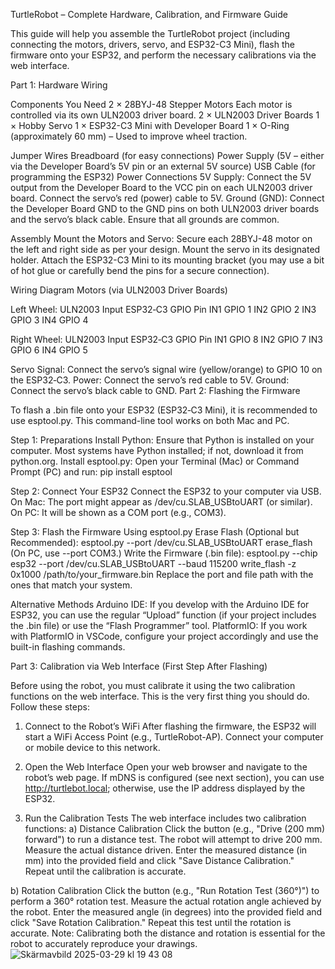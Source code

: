 TurtleRobot – Complete Hardware, Calibration, and Firmware Guide

This guide will help you assemble the TurtleRobot project (including connecting the motors, drivers, servo, and ESP32-C3 Mini), flash the firmware onto your ESP32, and perform the necessary calibrations via the web interface.


Part 1: Hardware Wiring

Components You Need
2 × 28BYJ-48 Stepper Motors
Each motor is controlled via its own ULN2003 driver board.
2 × ULN2003 Driver Boards
1 × Hobby Servo
1 × ESP32-C3 Mini with Developer Board
1 × O-Ring (approximately 60 mm) – Used to improve wheel traction.

Jumper Wires
Breadboard (for easy connections)
Power Supply (5V – either via the Developer Board’s 5V pin or an external 5V source)
USB Cable (for programming the ESP32)
Power Connections
5V Supply:
Connect the 5V output from the Developer Board to the VCC pin on each ULN2003 driver board.
Connect the servo’s red (power) cable to 5V.
Ground (GND):
Connect the Developer Board GND to the GND pins on both ULN2003 driver boards and the servo’s black cable.
Ensure that all grounds are common.


Assembly
Mount the Motors and Servo:
Secure each 28BYJ-48 motor on the left and right side as per your design.
Mount the servo in its designated holder.
Attach the ESP32-C3 Mini to its mounting bracket (you may use a bit of hot glue or carefully bend the pins for a secure connection).


Wiring Diagram
Motors (via ULN2003 Driver Boards)

Left Wheel:
ULN2003 Input	ESP32‑C3 GPIO Pin
IN1	GPIO 1
IN2	GPIO 2
IN3	GPIO 3
IN4	GPIO 4

Right Wheel:
ULN2003 Input	ESP32‑C3 GPIO Pin
IN1	GPIO 8
IN2	GPIO 7
IN3	GPIO 6
IN4	GPIO 5

Servo
Signal: Connect the servo’s signal wire (yellow/orange) to GPIO 10 on the ESP32‑C3.
Power: Connect the servo’s red cable to 5V.
Ground: Connect the servo’s black cable to GND.
Part 2: Flashing the Firmware

To flash a .bin file onto your ESP32 (ESP32‑C3 Mini), it is recommended to use esptool.py. This command-line tool works on both Mac and PC.

Step 1: Preparations
Install Python:
Ensure that Python is installed on your computer. Most systems have Python installed; if not, download it from python.org.
Install esptool.py:
Open your Terminal (Mac) or Command Prompt (PC) and run:
pip install esptool

Step 2: Connect Your ESP32
Connect the ESP32 to your computer via USB.
On Mac: The port might appear as /dev/cu.SLAB_USBtoUART (or similar).
On PC: It will be shown as a COM port (e.g., COM3).

Step 3: Flash the Firmware Using esptool.py
Erase Flash (Optional but Recommended):
esptool.py --port /dev/cu.SLAB_USBtoUART erase_flash
(On PC, use --port COM3.)
Write the Firmware (.bin file):
esptool.py --chip esp32 --port /dev/cu.SLAB_USBtoUART --baud 115200 write_flash -z 0x1000 /path/to/your_firmware.bin
Replace the port and file path with the ones that match your system.

Alternative Methods
Arduino IDE:
If you develop with the Arduino IDE for ESP32, you can use the regular “Upload” function (if your project includes the .bin file) or use the “Flash Programmer” tool.
PlatformIO:
If you work with PlatformIO in VSCode, configure your project accordingly and use the built-in flashing commands.


Part 3: Calibration via Web Interface (First Step After Flashing)

Before using the robot, you must calibrate it using the two calibration functions on the web interface. This is the very first thing you should do. Follow these steps:
1. Connect to the Robot’s WiFi
After flashing the firmware, the ESP32 will start a WiFi Access Point (e.g., TurtleRobot-AP).
Connect your computer or mobile device to this network.

2. Open the Web Interface
Open your web browser and navigate to the robot’s web page.
If mDNS is configured (see next section), you can use http://turtlebot.local; otherwise, use the IP address displayed by the ESP32.

3. Run the Calibration Tests
The web interface includes two calibration functions:
a) Distance Calibration
Click the button (e.g., "Drive (200 mm) forward") to run a distance test.
The robot will attempt to drive 200 mm.
Measure the actual distance driven.
Enter the measured distance (in mm) into the provided field and click "Save Distance Calibration."
Repeat until the calibration is accurate.

b) Rotation Calibration
Click the button (e.g., "Run Rotation Test (360°)") to perform a 360° rotation test.
Measure the actual rotation angle achieved by the robot.
Enter the measured angle (in degrees) into the provided field and click "Save Rotation Calibration."
Repeat this test until the rotation is accurate.
Note: Calibrating both the distance and rotation is essential for the robot to accurately reproduce your drawings.
![Skärmavbild 2025-03-29 kl  19 43 08](https://github.com/user-attachments/assets/56db1732-0542-47d2-b4f1-529e2aff0375)


